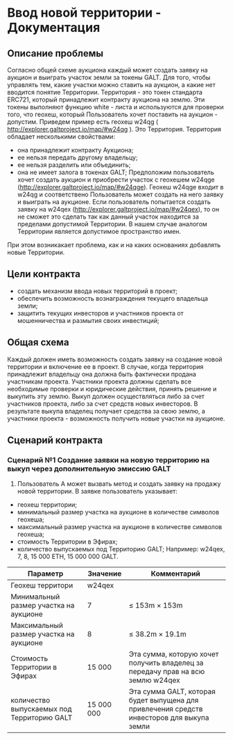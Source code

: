 # Ввод новой территории - Документация

## Описание проблемы
Согласно общей схеме аукциона каждый может создать заявку на аукцион и выиграть участок земли за токены GALT.
Для того, чтобы управлять тем, какие участки можно ставить на аукцион, а какие нет вводится понятие Территории. Территория - это токен стандарта ERC721, который принадлежит контракту аукциона на землю. Эти токены выполняют функцию white - листа и используются для проверки того, что геохеш, который Пользователь хочет поставить на аукцион - допустим.
Приведем пример есть геохеш w24qg ( http://explorer.galtproject.io/map/#w24qg ). Это Территория.
Территория обладает несколькими свойствами:
- она принадлежит контракту Аукциона;
- ее нельзя передать другому владельцу;
- ее нельзя разделить или объединить;
- она не имеет залога в токенах GALT;
Предположим пользователь хочет создать аукцион и приобрести участок с геохешем w24qge (http://explorer.galtproject.io/map/#w24qge). Геохеш w24qge  входит в w24qg и соответствено Пользователь может создать на него заявку и выиграть на аукционе.
Если пользователь попытается создать заявку на w24qex (http://explorer.galtproject.io/map/#w24qex), то он не сможет это сделать так как данный участок находится за пределами допустимой Территории. В нашем случае аналогом Территории является допустимое пространство имен.

При этом возникакает проблема, как и на каких основаниях добавлять новые Территории.

## Цели контракта
- создать механизм ввода новых территорий в проект;
- обеспечить возможность вознаграждения текущего владельца земли;
- защитить текущих инвесторов и участников проекта от мошенничества и размытия своих инвестиций;

## Общая схема
Каждый должен иметь возможность создать заявку на создание новой территории и включение ее в проект. В случае, когда территория принадлежит владельцу она должна быть фактически продана участникам проекта. Участники проекта должны сделать все необходимые проверки и юридические действия, принять решение и выкупить эту землю. Выкуп должен осуществляться либо за счет участников проекта, либо за счет средств новых инвесторов. В результате выкупа владелец получает средства за свою землю, а участники проекта - возможность получить новые участки на аукционе.

## Сценарий контракта

### Сценарий №1 Создание заявки на новую территорию на выкуп через дополнительную эмиссию GALT
1. Пользователь А может вызвать метод и создать заявку на продажу новой территории. В заявке пользователь указывает:
- геохеш территории;
- минимальный размер участка на аукционе в количестве символов геохеша;
- максимальный размер участка на аукционе в количестве символов геохеша;
- стоимость Территории в Эфирах;
- количество выпускаемых под Территорию GALT;
Например: w24qex, 7, 8,  15 000 ETH, 15 000 000 GALT.

| Параметр | Значение | Комментарий |
|---------|-----------| ----------- |
| Геохеш территори| w24qex |        |
| Минимальный размер участка на аукционе| 7  |	≤ 153m	×	153m |
| Максимальный размер участка на аукционе| 8 | ≤ 38.2m	×	19.1m |
| Стоимость Территории в Эфирах| 15 000 | Эта сумма, которую хочет получить владелец за передачу прав на всю землю w24qex |
| количество выпускаемых под Территорию GALT| 15 000 000 | Эта сумма GALT, которая будет выпущена для привлечения средств инвесторов для выкупа земли |

